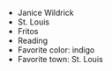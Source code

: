 - Janice Wildrick
- St. Louis
- Fritos
- Reading
- Favorite color: indigo
- Favorite town:  St. Louis
